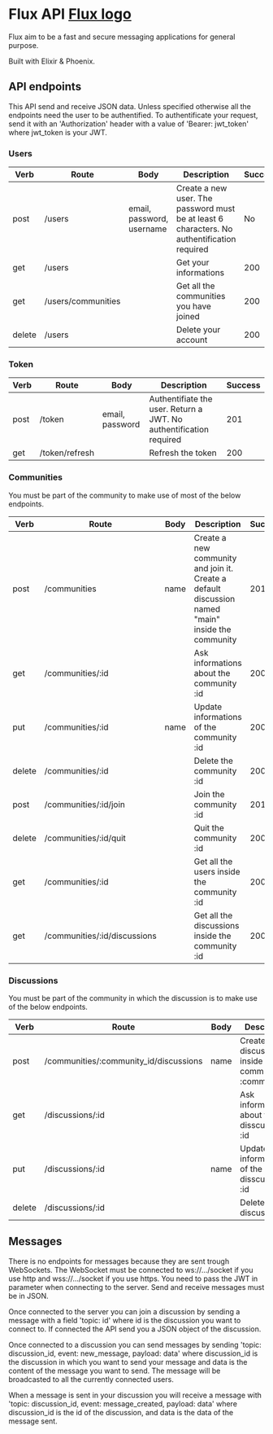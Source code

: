 # Flux API [Flux logo](https://raw.githubusercontent.com/loustak/Flux-Front/master/public/logo_64.png "Flux logo")


Flux aim to be a fast and secure messaging applications for general purpose.

Built with Elixir & Phoenix.

## API endpoints
This API send and receive JSON data.
Unless specified otherwise all the endpoints need the user to be authentified. To authentificate your request, send it with an 'Authorization' header with a value of 'Bearer: jwt_token' where jwt_token is your JWT. 

### Users
| Verb | Route | Body | Description | Success | 
|-----------|-------|------|-------------|----|
| post | /users | email, password, username | Create a new user. The password must be at least 6 characters. No authentification required | No | 201 |
| get | /users | | Get your informations |  200 |
| get | /users/communities | | Get all the communities you have joined |  200 | 
| delete | /users | | Delete your account|  200 |

### Token
| Verb | Route | Body | Description | Success | 
|-----------|-------|------|-------------|----|
| post | /token | email, password | Authentifiate the user. Return a JWT. No authentification required | 201 |
| get | /token/refresh | | Refresh the token | 200 |

### Communities
You must be part of the community to make use of most of the below endpoints.

| Verb | Route | Body | Description | Success | 
|-----------|-------|------|-------------|----|
| post | /communities | name | Create a new community and join it. Create a default discussion named "main" inside the community | 201 |
| get | /communities/:id | | Ask informations about the community :id | 200 |
| put | /communities/:id | name | Update informations of the community :id | 200 |
| delete | /communities/:id | | Delete the community :id | 200 |
| post | /communities/:id/join | | Join the community :id | 201 |
| delete | /communities/:id/quit | | Quit the community :id | 200 |
| get | /communities/:id | | Get all the users inside the community :id | 200 |
| get | /communities/:id/discussions | | Get all the discussions inside the community :id | 200 |

### Discussions
You must be part of the community in which the discussion is to make use of the below endpoints.

| Verb | Route | Body | Description | Success | 
|-----------|-------|------|-------------|-----|
| post | /communities/:community_id/discussions | name | Create a new discussion inside the community :community_id | 201 |
| get | /discussions/:id | | Ask informations about the disscussions :id | 200 |
| put | /discussions/:id | name | Update informations of the disscussions :id | 200 |
| delete | /discussions/:id | | Delete the discussion :id | 200 |

## Messages
There is no endpoints for messages because they are sent trough WebSockets. 
The WebSocket must be connected to ws://.../socket if you use http and wss://.../socket if you use https. You need to pass the JWT in parameter when connecting to the server. Send and receive messages must be in JSON.

Once connected to the server you can join a discussion by sending a message with a field 'topic: id' where id is the discussion you want to connect to. If connected the API send you a JSON object of the discussion.

Once connected to a discussion you can send messages by sending 'topic: discussion_id, event: new_message, payload: data' where discussion_id is the discussion in which you want to send your message and data is the content of the message you want to send. The message will be broadcasted to all the currently connected users.

When a message is sent in your discussion you will receive a message with 'topic: discussion_id, event: message_created, payload: data' where discussion_id is the id of the discussion, and data is the data of the message sent.